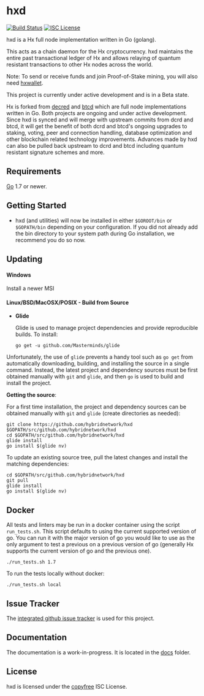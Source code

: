 hxd
====

[![Build Status](https://travis-ci.org/hybridnetwork/hxd.png?branch=dev-v0.0.1)](https://travis-ci.org/hybridnetwork/hxd)
[![ISC License](http://img.shields.io/badge/license-ISC-blue.svg)](http://copyfree.org)

hxd is a Hx full node implementation written in Go (golang).

This acts as a chain daemon for the Hx cryptocurrency.
hxd maintains the entire past transactional ledger of Hx and allows
 relaying of quantum resistant transactions to other Hx nodes across the world.

Note: To send or receive funds and join Proof-of-Stake mining, you will also need
[hxwallet](https://github.com/hybridnetwork/hxwallet).

This project is currently under active development and is in a Beta state.

Hx is forked from [decred](https://github.com/decred/dcrd) and [btcd](https://github.com/btcsuite/btcd) which are full node implementations written in Go. Both projects are ongoing and under active development. Since hxd is synced and will merge with upstream commits from dcrd and btcd, it will get the benefit of both dcrd and btcd's ongoing upgrades to staking, voting, peer and connection handling, database optimization and other blockchain related technology improvements. Advances made by hxd can also be pulled back upstream to dcrd and btcd including quantum resistant signature schemes and more.

## Requirements

[Go](http://golang.org) 1.7 or newer.

## Getting Started

- hxd (and utilities) will now be installed in either ```$GOROOT/bin``` or
  ```$GOPATH/bin``` depending on your configuration.  If you did not already
  add the bin directory to your system path during Go installation, we
  recommend you do so now.

## Updating

#### Windows

Install a newer MSI

#### Linux/BSD/MacOSX/POSIX - Build from Source

- **Glide**

  Glide is used to manage project dependencies and provide reproducible builds.
  To install:

  `go get -u github.com/Masterminds/glide`

Unfortunately, the use of `glide` prevents a handy tool such as `go get` from
automatically downloading, building, and installing the source in a single
command.  Instead, the latest project and dependency sources must be first
obtained manually with `git` and `glide`, and then `go` is used to build and
install the project.

**Getting the source**:

For a first time installation, the project and dependency sources can be
obtained manually with `git` and `glide` (create directories as needed):

```
git clone https://github.com/hybridnetwork/hxd $GOPATH/src/github.com/hybridnetwork/hxd
cd $GOPATH/src/github.com/hybridnetwork/hxd
glide install
go install $(glide nv)
```

To update an existing source tree, pull the latest changes and install the
matching dependencies:

```
cd $GOPATH/src/github.com/hybridnetwork/hxd
git pull
glide install
go install $(glide nv)
```

## Docker

All tests and linters may be run in a docker container using the script `run_tests.sh`.  This script defaults to using the current supported version of go.  You can run it with the major version of go you would like to use as the only argument to test a previous on a previous version of go (generally Hx supports the current version of go and the previous one).

```
./run_tests.sh 1.7
```

To run the tests locally without docker:

```
./run_tests.sh local
```

## Issue Tracker

The [integrated github issue tracker](https://github.com/hybridnetwork/hxd/issues)
is used for this project.

## Documentation

The documentation is a work-in-progress.  It is located in the [docs](https://github.com/hybridnetwork/hxd/tree/master/docs) folder.

## License

hxd is licensed under the [copyfree](http://copyfree.org) ISC License.
